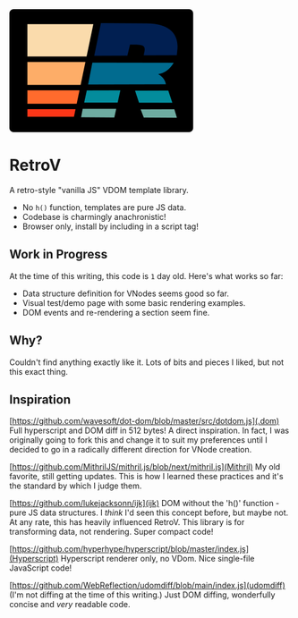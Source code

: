 <img src="./retrov.svg" alt="RetroV 1970s colors svg logo">

# RetroV

A retro-style "vanilla JS" VDOM template library.

* No `h()` function, templates are pure JS data.
* Codebase is charmingly anachronistic!
* Browser only, install by including in a script tag!

## Work in Progress

At the time of this writing, this code is `1` day old.
Here's what works so far:

* Data structure definition for VNodes seems good so far.
* Visual test/demo page with some basic rendering examples.
* DOM events and re-rendering a section seem fine.

## Why?

Couldn't find anything exactly like it. Lots of bits and pieces
I liked, but not this exact thing.

## Inspiration

[https://github.com/wavesoft/dot-dom/blob/master/src/dotdom.js](.dom)
Full hyperscript and DOM diff in 512 bytes! A direct inspiration. In fact, I
was originally going to fork this and change it to suit my preferences until I
decided to go in a radically different direction for VNode creation.

[https://github.com/MithrilJS/mithril.js/blob/next/mithril.js](Mithril)
My old favorite, still getting updates. This is how I learned these practices
and it's the standard by which I judge them.

[https://github.com/lukejacksonn/ijk](ijk)
DOM without the 'h()' function - pure JS data structures.
I _think_ I'd seen this concept before, but maybe not. At any rate, this
has heavily influenced RetroV. This library is for transforming data,
not rendering. Super compact code!

[https://github.com/hyperhype/hyperscript/blob/master/index.js](Hyperscript)
Hyperscript renderer only, no VDom. Nice single-file JavaScript code!

[https://github.com/WebReflection/udomdiff/blob/main/index.js](udomdiff)
(I'm not diffing at the time of this writing.)
Just DOM diffing, wonderfully concise and _very_ readable code.
